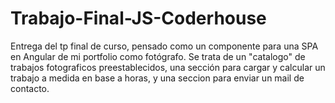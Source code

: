 # Trabajo-Final-JS-Coderhouse
Entrega del tp final de curso, pensado como un componente para una SPA en Angular de mi portfolio como fotógrafo.
Se trata de un "catalogo" de trabajos fotograficos preestablecidos, una sección para cargar y calcular un trabajo a medida en base a horas, y una seccion para enviar un mail de contacto.

